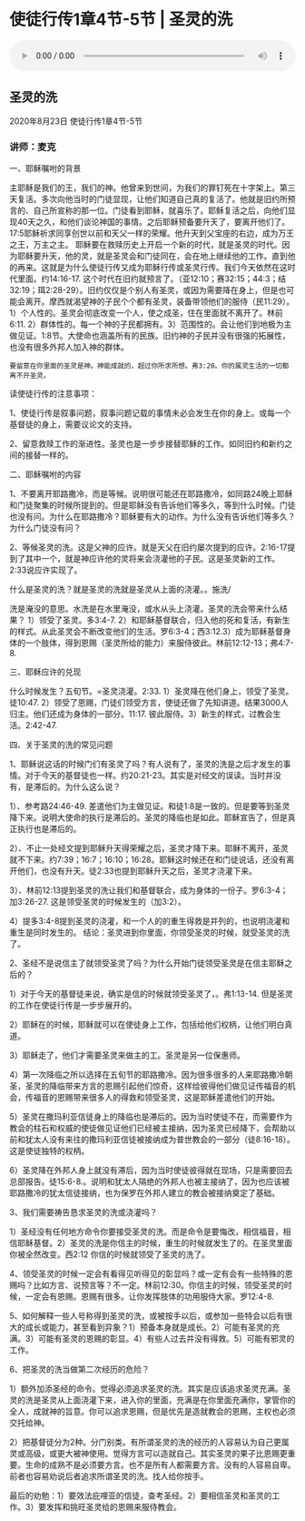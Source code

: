 # 使徒行传1章4节-5节 | 圣灵的洗

<audio style="width: 100%;" preload="false" controls controlslist="nodownload"><source src="https://cdn.simai.ml/audio/mp3/2020/200823_001.mp3" type="audio/mpeg">Your browser does not support the audio element.</audio>

## 圣灵的洗
2020年8月23日 
使徒行传1章4节-5节
### 讲师：麦克



一、耶稣嘱咐的背景

   主耶稣是我们的王，我们的神。他曾来到世间，为我们的罪钉死在十字架上。第三天复活。多次向他当时的门徒显现，让他们知道自己真的复活了。他就是旧约所预言的、自己所宣称的那一位。门徒看到耶稣，就喜乐了。耶稣复活之后，向他们显现40天之久，和他们谈论神国的事情。之后耶稣预备要升天了，要离开他们了。17:5耶稣祈求同享创世以前和天父一样的荣耀。他升天到父宝座的右边，成为万王之王，万主之主。
   耶稣要在救赎历史上开启一个新的时代，就是圣灵的时代。因为耶稣要升天，他的灵，就是圣灵会和门徒同在，会在地上继续他的工作。直到他的再来。这就是为什么使徒行传又成为耶稣行传或圣灵行传。我们今天依然在这时代里面。约14:16-17.
   这个时代在旧约就预言了。（亚12:10；赛32:15；44:3；结32:19；珥2:28-29）。旧约仅仅是个别人有圣灵，或因为需要降在身上，但是也可能会离开。摩西就渴望神的子民个个都有圣灵，装备带领他们的服侍（民11:29）。1）个人性的。圣灵会彻底改变一个人，使之成圣，住在里面就不离开了。林前6:11. 2）群体性的。每一个神的子民都拥有。3）范围性的。会让他们到地极为主做见证。1:8节。大使命也涵盖所有的民族。旧约神的子民并没有很强的拓展性，也没有很多外邦人加入神的群体。

    要留意在你里面的圣灵是神。神能成就的，超过你所求所想。弗3:20。你的属灵生活的一切都离不开圣灵。

读使徒行传的注意事项：

1、使徒行传是叙事问题，叙事问题记载的事情未必会发生在你的身上。或每一个基督徒的身上，需要议论文的支持。

2、留意救赎工作的渐进性。圣灵也是一步步接替耶稣的工作。如同旧约和新约之间的接替一样的。

二、耶稣嘱咐的内容

1、不要离开耶路撒冷，而是等候。说明很可能还在耶路撒冷，如同路24晚上耶稣和门徒聚集的时候所提到的。但是耶稣没有告诉他们等多久，等到什么时候。门徒也没有问。为什么在耶路撒冷？耶稣要有大的动作。为什么没有告诉他们等多久？为什么门徒没有问？

2、等候圣灵的洗。这是父神的应许。就是天父在旧约屡次提到的应许。2:16-17提到了其中一个，就是神应许他的灵将来会浇灌他的子民。这是圣灵新的工作。2:33说应许实现了。

什么是圣灵的洗？就是圣灵的洗就是圣灵从上面的浇灌。。施洗/

洗是淹没的意思。水洗是在水里淹没，或水从头上浇灌。圣灵的洗会带来什么结果？ 1）领受了圣灵。多3:4-7. 2）和耶稣基督联合，归入他的死和复活，有新生的样式。从此圣灵会不断改变他们的生活。罗6:3-4；西3:12.3）成为耶稣基督身体的一个肢体，得到恩赐（圣灵所给的能力）来服侍彼此。林前12:12-13；弗4:7-8. 

三、耶稣应许的兑现

什么时候发生？五旬节。=圣灵浇灌。2:33. 
1）圣灵降在他们身上，领受了圣灵。徒10:47. 
2）领受了恩赐，门徒们领受方言，使徒还做了先知讲道。结果3000人归主。他们还成为身体的一部分。11:17. 彼此服侍。3）新生的样式，过教会生活。2:42-47. 

四、关于圣灵的洗的常见问题

1、耶稣说这话的时候门们有圣灵了吗？有人说有了，圣灵的洗是之后才发生的事情。对于今天的基督徒也一样。约20:21-23。其实是对经文的误读。当时并没有，是滞后的。为什么这么说？

1）、参考路24:46-49. 差遣他们为主做见证。和徒1:8是一致的。但是要等到圣灵降下来。说明大使命的执行是滞后的。圣灵的降临也是如此。耶稣宣告了，但是真正执行也是滞后的。

2）、不止一处经文提到耶稣升天得荣耀之后，圣灵才降下来。耶稣不离开，圣灵就不下来。约7:39；16:7；16:10；16:28。耶稣这时候还在和门徒说话，还没有离开他们，也没有升天。徒2:33也提到耶稣升天之后，圣灵才浇灌下来。

3）、林前12:13提到圣灵的洗让我们和基督联合，成为身体的一份子。罗6:3-4；加3:26-27. 这是领受圣灵的时候发生的（加3:2）。

4）提多3:4-8提到圣灵的浇灌，和一个人的的重生得救是并列的，也说明浇灌和重生是同时发生的。
结论：圣灵进到你里面，你领受圣灵的时候，就受圣灵的洗了。

2、圣经不是说信主了就领受圣灵了吗？为什么开始门徒领受圣灵是在信主耶稣之后的？

1）对于今天的基督徒来说，确实是信的时候就领受圣灵了，。弗1:13-14. 但是圣灵的工作在使徒行传是一步步展开的。

2）耶稣在的时候，耶稣就可以在使徒身上工作，包括给他们权柄，让他们明白真道。

3）耶稣走了，他们才需要圣灵来做主的工。圣灵是另一位保惠师。

4）第一次降临之所以选择在五旬节的耶路撒冷。因为很多很多的人来耶路撒冷朝圣，圣灵的降临带来方言的恩赐引起他们惊奇，这样给彼得他们做见证传福音的机会，传福音的恩赐带来很多人的得救和领受圣灵，这是耶稣差遣他们的开始。

5）圣灵在撒玛利亚信徒身上的降临也是滞后的。因为当时使徒不在，而需要作为教会的柱石和权威的使徒做见证他们已经被主接纳，因为圣灵已经降下，会帮助以前和犹太人没有来往的撒玛利亚信徒被接纳成为普世教会的一部分（徒8:16-18）。这是使徒独特的权柄。

6）圣灵降在外邦人身上就没有滞后，因为当时使徒彼得就在现场，只是需要回去总部报告。徒15:6-8.。说明和犹太人隔绝的外邦人也被主接纳了，因为也应该被耶路撒冷的犹太信徒接纳，也为保罗在外邦人建立的教会被接纳奠定了基础。

3、我们需要祷告恳求圣灵的洗或浇灌吗？

1）圣经没有任何地方命令你要接受圣灵的洗。而是命令是要悔改，相信福音，相信耶稣基督。2）圣灵的洗是你信主的时候，重生的时候就发生了的。在圣灵里面你被全然改变。西2:12 你信的时候就领受了圣灵的洗了。

4、领受圣灵的时候一定会有看得见听得见的彰显吗？或一定有会有一些特殊的恩赐吗？比如方言、说预言等？不一定。林前12:30。你信主的时候，领受圣灵的时候，一定会有恩赐。恩赐有很多。让你发挥肢体的功用服侍大家。罗12:4-8. 

5、如何解释一些人号称得到圣灵的洗，或被按手以后，或参加一些特会以后有很大的成长或能力，甚至看到异象？1）预备本身就是成长。2）可能有圣灵的充满。3）可能有圣灵的恩赐的彰显。4）有些人过去并没有得救。5）可能有邪灵的工作。

6、把圣灵的洗当做第二次经历的危险？

1）额外加添圣经的命令。觉得必须追求圣灵的洗。其实是应该追求圣灵充满。圣灵的洗是圣灵从上面浇灌下来，进入你的里面，充满是在你里面充满你，掌管你的全人，成就神的旨意。你可以追求恩赐，但是优先是造就教会的恩赐，主权也必须交托给神。

2）把基督徒分为2种。分门别类。有所谓圣灵的洗的经历的人容易认为自己更属灵或高级，或更大被神使用。觉得方言可以造就自己。其实圣灵的果子比恩赐更重要。生命的成熟不是必须要方言。也不是所有人都需要方言。没有的人容易自卑。前者也容易劝说后者追求所谓圣灵的洗。找人给你按手。

最后的劝勉：1）要效法庇哩亚的信徒，查考圣经。2）要相信圣灵和圣灵的工作。3）要发挥和挑旺圣灵给的恩赐来服侍教会。
